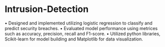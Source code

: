 # Intrusion-Detection
•	Designed and implemented utilizing logistic regression to classify and predict security breaches.
•	Evaluated model performance using metrices such as accuracy, precision, recall and F1-score.
•	Utilized python libraries, Scikit-learn for model building and Matplotlib for data visualization.
